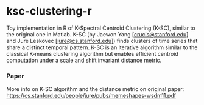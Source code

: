 # ksc-clustering-r
Toy implementation in R of K-Spectral Centroid Clustering (K-SC), similar to the original one in Matlab. K-SC (by Jaewon Yang [crucis@stanford.edu] and Jure Leskovec [jure@cs.stanford.edu]) finds clusters of time series that share a distinct temporal pattern. K-SC is an iterative algorithm similar to the classical K-means clustering algorithm but enables efficient centroid computation under a scale and shift invariant distance metric.

### Paper 
More info on K-SC algorithm and the distance metric on original paper: https://cs.stanford.edu/people/jure/pubs/memeshapes-wsdm11.pdf
